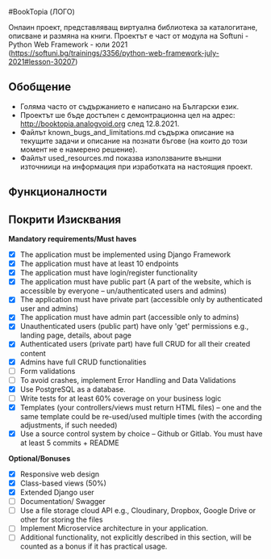 #BookTopia
(ЛОГО)

Онлаин проект, представляващ виртуална библиотека за каталогитане, описване и размяна на книги. Проектът е част от 
модула на Softuni - Python Web Framework - юли 2021 (https://softuni.bg/trainings/3356/python-web-framework-july-2021#lesson-30207)



## Обобщение


- Голяма часто от съдържанието е написано на Български език.
- Проектът ше бъде достъпен с демонтрационна цел на адрес: http://booktopia.analogvoid.org след 12.8.2021.
- Файлът known_bugs_and_limitations.md съдържа описание на текущите задачи и описание на познати бъгове (на които до 
  този момент не е намерено решение).
- Файлът used_resources.md показва използваните външни източниици на информация при изработката на настоящия проект.

## Функционалности

## Покрити Изисквания
**Mandatory requirements/Must haves**
- [x] The application must be implemented using Django Framework
- [x] The application must have at least 10 endpoints
- [x] The application must have login/register functionality
- [x] The application must have public part (A part of the website, which is accessible by everyone – 
  un/authenticated users and admins)
- [x] The application must have private part (accessible only by authenticated user and admins)
- [x] The application must have admin part (accessible only to admins)
- [x] Unauthenticated users (public part) have only 'get' permissions e.g., landing page, details, about page
- [x] Authenticated users (private part) have full CRUD for all their created content
- [x] Admins have full CRUD functionalities
- [ ] Form validations
- [ ] To avoid crashes, implement Error Handling and Data Validations
- [x] Use PostgreSQL as a database.
- [ ] Write tests for at least 60% coverage on your business logic
- [x] Templates (your controllers/views must return HTML files) – one and the same template could be re-used/used 
  multiple times (with the according adjustments, if such needed)
- [x] Use a source control system by choice – Github or Gitlab. You must have at least 5 commits + README

**Optional/Bonuses**
- [x] Responsive web design 
- [x] Class-based views (50%)
- [x] Extended Django user
- [ ] Documentation/ Swagger
- [ ] Use a file storage cloud API e.g., Cloudinary, Dropbox, Google Drive or other for storing the files
- [ ] Implement Microservice architecture in your application.
- [ ] Additional functionality, not explicitly described in this section, will be counted as a bonus if it has practical usage.
